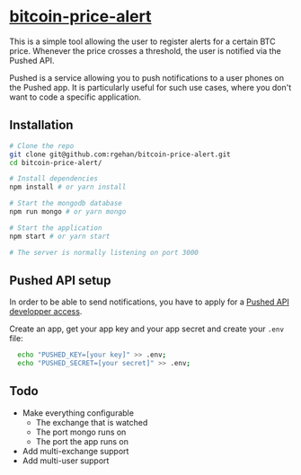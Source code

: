# [bitcoin-price-alert](https://github.com/rgehan/bitcoin-price-alert)

This is a simple tool allowing the user to register alerts for a certain BTC price. Whenever the price crosses a threshold, the user is notified via the Pushed API.

Pushed is a service allowing you to push notifications to a user phones on the Pushed app. It is particularly useful for such use cases, where you don't want to code a specific application.

## Installation

```bash
# Clone the repo
git clone git@github.com:rgehan/bitcoin-price-alert.git
cd bitcoin-price-alert/

# Install dependencies
npm install # or yarn install

# Start the mongodb database
npm run mongo # or yarn mongo

# Start the application
npm start # or yarn start

# The server is normally listening on port 3000
```

## Pushed API setup
In order to be able to send notifications, you have to apply for a [Pushed API developper access](https://pushed.co/for-developers).

Create an app, get your app key and your app secret and create your `.env` file:
```bash
  echo "PUSHED_KEY=[your key]" >> .env;
  echo "PUSHED_SECRET=[your secret]" >> .env;
```

## Todo

* Make everything configurable
  * The exchange that is watched
  * The port mongo runs on
  * The port the app runs on
* Add multi-exchange support
* Add multi-user support
